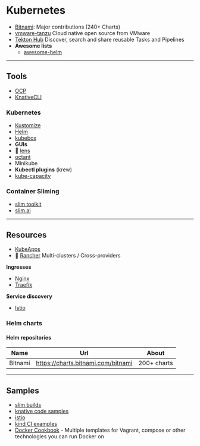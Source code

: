 # Kubernetes


- [Bitnami](https://github.com/orgs/bitnami/repositories): Major contributions (240+ Charts)
- [vmware-tanzu](https://github.com/vmware-tanzu) Cloud native open source from VMware
- [Tekton Hub](https://hub.tekton.dev/) Discover, search and share reusable Tasks and Pipelines
- **Awesome lists**
  - [awesome-helm](https://github.com/cdwv/awesome-helm)

------------------------------------------------------------------------

## Tools

- [OCP](https://gitlab.com/redhatdemocentral/ocp-install-demo)
- [KnativeCLI](https://knative.dev)

### Kubernetes

- [Kustomize]()
- [Helm]()
- [kubebox](https://github.com/astefanutti/kubebox)
- **GUIs**
- 🌟 [lens](https://k8slens.dev/)
- [octant](https://octant.dev/)
- Minikube
- **Kubectl plugins** (krew)
- [kube-capacity](https://github.com/robscott/kube-capacity)

### Container Sliming

- [slim toolkit](https://slimtoolkit.org/)
- [slim.ai](https://www.slim.ai/)

------------------------------------------------------------------------

## Resources

- [KubeApps](https://github.com/vmware-tanzu/kubeapps)
- 🌟 [Rancher]() Multi-clusters / Cross-providers

**Ingresses**

- [Nginx]()
- [Traefik]()

**Service discovery**

- [Istio]()

### Helm charts

#### Helm repositories

| Name    | Url                                | About       |
| ------- | ---------------------------------- | ----------- |
| Bitnami | <https://charts.bitnami.com/bitnami> | 200+ charts |




------------------------------------------------------------------------
## Samples

- [slim builds](https://github.com/slimtoolkit/examples)
- [knative code samples](https://github.com/knative/docs/tree/main/code-samples)
- [istio](https://istio.io/latest/docs/examples/)
- [kind CI examples](https://github.com/kind-ci/examples)
- [Docker Cookbook](https://github.com/how2dock/docbook/blob/master/README.md) - Multiple templates for Vagrant, compose or other technologies you can run Docker on
